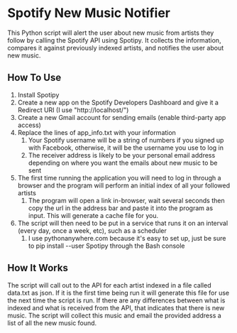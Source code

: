 Spotify New Music Notifier
==================

This Python script will alert the user about new music from artists they follow by calling the Spotify API using Spotipy. It collects the information, compares it against previously indexed artists, and notifies the user about new music.

## How To Use

1. Install Spotipy
2. Create a new app on the Spotify Developers Dashboard and give it a Redirect URI (I use "http://localhost/")
3. Create a new Gmail account for sending emails (enable third-party app access)
4. Replace the lines of app_info.txt with your information
	1. Your Spotify username will be a string of numbers if you signed up with Facebook, otherwise, it will be the username you use to log in
	2. The receiver address is likely to be your personal email address depending on where you want the emails about new music to be sent
5. The first time running the application you will need to log in through a browser and the program will perform an initial index of all your followed artists
	1. The program will open a link in-browser, wait several seconds then copy the url in the address bar and paste it into the program as input. This will generate a cache file for you.
6. The script will then need to be put in a service that runs it on an interval (every day, once a week, etc), such as a scheduler
	1. I use pythonanywhere.com because it's easy to set up, just be sure to pip install --user Spotipy through the Bash console

## How It Works

The script will call out to the API for each artist indexed in a file called data.txt as json. If it is the first time being run it will generate this file for use the next time the script is run. If there are any differences between what is indexed and what is received from the API, that indicates that there is new music. The script will collect this music and email the provided address a list of all the new music found.